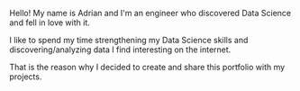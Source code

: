 Hello! My name is Adrian and I'm an engineer who discovered Data Science and fell in love with it.

I like to spend my time strengthening my Data Science skills and discovering/analyzing data I find interesting on the internet.

That is the reason why I decided to create and share this portfolio with my projects.
